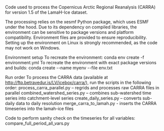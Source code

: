 Code used to process the Copernicus Arctic Regional Reanalysis (CARRA) for version 1.5 of the LamaH-Ice dataset.

The processing relies on the xesmf Python package, which uses ESMF under the hood. Due to its dependency on compiled libraries, the environment can be sensitive to package versions and platform compatibility. Environment files are provided to ensure reproducibility. Setting up the environment on Linux is strongly recommended, as the code may not work on Windows.

Environment setup
To recreate the environment:
conda env create -f environment.yml
To recreate the environment with exact package versions and builds:
conda create --name myenv --file env.txt

Run order
To process the CARRA data (available at http://ftp.betravedur.is/LV/icebox/carra/), run the scripts in the following order:
process_carra_parallel.py – regrids and processes raw CARRA files in parallel
combined_watershed_series.py – combines sub-watershed time series into catchment-level series
create_daily_series.py – converts sub-daily data to daily resolution
merge_carra_to_lamah.py - inserts the CARRA timeseries into the lamah-ice files

Code to perform sanity check on the timeseries for all variables: compare_full_period_all_vars.py
